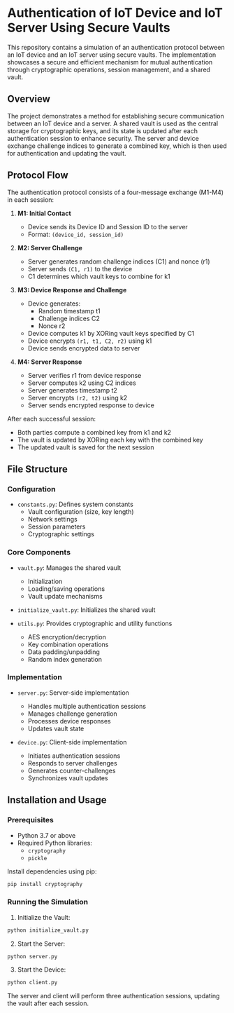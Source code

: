 # Authentication of IoT Device and IoT Server Using Secure Vaults

This repository contains a simulation of an authentication protocol between an IoT device and an IoT server using secure vaults. The implementation showcases a secure and efficient mechanism for mutual authentication through cryptographic operations, session management, and a shared vault.

## Overview

The project demonstrates a method for establishing secure communication between an IoT device and a server. A shared vault is used as the central storage for cryptographic keys, and its state is updated after each authentication session to enhance security. The server and device exchange challenge indices to generate a combined key, which is then used for authentication and updating the vault.

## Protocol Flow

The authentication protocol consists of a four-message exchange (M1-M4) in each session:

1. **M1: Initial Contact**
   * Device sends its Device ID and Session ID to the server
   * Format: `(device_id, session_id)`

2. **M2: Server Challenge**
   * Server generates random challenge indices (C1) and nonce (r1)
   * Server sends `(C1, r1)` to the device
   * C1 determines which vault keys to combine for k1

3. **M3: Device Response and Challenge**
   * Device generates:
     - Random timestamp t1
     - Challenge indices C2
     - Nonce r2
   * Device computes k1 by XORing vault keys specified by C1
   * Device encrypts `(r1, t1, C2, r2)` using k1
   * Device sends encrypted data to server

4. **M4: Server Response**
   * Server verifies r1 from device response
   * Server computes k2 using C2 indices
   * Server generates timestamp t2
   * Server encrypts `(r2, t2)` using k2
   * Server sends encrypted response to device

After each successful session:
* Both parties compute a combined key from k1 and k2
* The vault is updated by XORing each key with the combined key
* The updated vault is saved for the next session

## File Structure

### Configuration
* `constants.py`: Defines system constants
  - Vault configuration (size, key length)
  - Network settings
  - Session parameters
  - Cryptographic settings

### Core Components
* `vault.py`: Manages the shared vault
  - Initialization
  - Loading/saving operations
  - Vault update mechanisms

* `initialize_vault.py`: Initializes the shared vault

* `utils.py`: Provides cryptographic and utility functions
  - AES encryption/decryption
  - Key combination operations
  - Data padding/unpadding
  - Random index generation

### Implementation
* `server.py`: Server-side implementation
  - Handles multiple authentication sessions
  - Manages challenge generation
  - Processes device responses
  - Updates vault state

* `device.py`: Client-side implementation
  - Initiates authentication sessions
  - Responds to server challenges
  - Generates counter-challenges
  - Synchronizes vault updates

## Installation and Usage

### Prerequisites

* Python 3.7 or above
* Required Python libraries:
  * `cryptography`
  * `pickle`

Install dependencies using pip:
```bash
pip install cryptography
```

### Running the Simulation

1. Initialize the Vault:
```bash
python initialize_vault.py
```

2. Start the Server:
```bash
python server.py
```

3. Start the Device:
```bash
python client.py
```

The server and client will perform three authentication sessions, updating the vault after each session.
